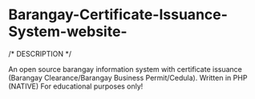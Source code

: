 # Barangay-Certificate-Issuance-System-website-

/*
DESCRIPTION
*/

An open source barangay information system with certificate issuance (Barangay Clearance/Barangay Business Permit/Cedula).
Written in PHP (NATIVE)
For educational purposes only!
